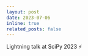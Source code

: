 ```yaml
---
layout: post
date: 2023-07-06
inline: true
related_posts: false
---
```


Lightning talk at SciPy 2023 :zap:
 
